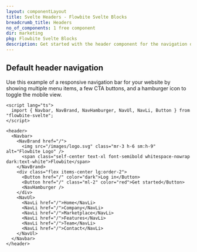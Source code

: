 ```yaml
---
layout: componentLayout
title: Svelte Headers - Flowbite Svelte Blocks
breadcrumb_title: Headers
no_of_components: 1 free component
dir: marketing
pkg: Flowbite Svelte Blocks
description: Get started with the header component for the navigation of a website featuring multi-level dropdowns, mega-menus, search bars, language selectors, and more.
---
```


## Default header navigation

Use this example of a responsive navigation bar for your website by showing multiple menu items, a few CTA buttons, and a hamburger icon to toggle the mobile view.

```svelte example
<script lang="ts">
  import { Navbar, NavBrand, NavHamburger, NavUl, NavLi, Button } from "flowbite-svelte";
</script>

<header>
  <Navbar>
    <NavBrand href="/">
      <img src="/images/logo.svg" class="mr-3 h-6 sm:h-9" alt="Flowbite Logo" />
      <span class="self-center text-xl font-semibold whitespace-nowrap dark:text-white">Flowbite</span>
    </NavBrand>
    <div class="flex items-center lg:order-2">
      <Button href="/" color="dark">Log in</Button>
      <Button href="/" class="ml-2" color="red">Get started</Button>
      <NavHamburger />
    </div>
    <NavUl>
      <NavLi href="/">Home</NavLi>
      <NavLi href="/">Company</NavLi>
      <NavLi href="/">Marketplace</NavLi>
      <NavLi href="/">Features</NavLi>
      <NavLi href="/">Team</NavLi>
      <NavLi href="/">Contact</NavLi>
    </NavUl>
  </Navbar>
</header>
```
